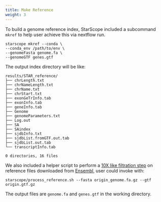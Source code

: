 ```yaml
---
title: Make Reference
weight: 3
---
```


To build a genome reference index, StarScope included a subcommand
`mkref` to help user achieve this via nextflow run.

```
starscope mkref --conda \
--conda_env /path/to/env \
--genomeFasta genome.fa \
--genomeGTF genes.gtf 
```

The output index directory will be like:

```
results/STAR_reference/
├── chrLength.txt
├── chrNameLength.txt
├── chrName.txt
├── chrStart.txt
├── exonGeTrInfo.tab
├── exonInfo.tab
├── geneInfo.tab
├── Genome
├── genomeParameters.txt
├── Log.out
├── SA
├── SAindex
├── sjdbInfo.txt
├── sjdbList.fromGTF.out.tab
├── sjdbList.out.tab
└── transcriptInfo.tab

0 directories, 16 files
```

We also included a helper script to perform a [10X like filtration step](https://support.10xgenomics.com/single-cell-gene-expression/software/release-notes/build#header) on reference
files downloaded from [Ensembl](https://ftp.ensembl.org/pub/release-112/), user could invoke with:

```
starscope/process_reference.sh --fasta origin_genome.fa.gz --gtf origin.gtf.gz
```
The output files are `genome.fa` and `genes.gtf` in the working directory.
